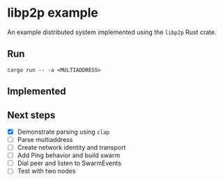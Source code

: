 # libp2p example

An example distributed system implemented using the `libp2p` Rust crate.

## Run

```cargo run -- -a <MULTIADDRESS>```

## Implemented

## Next steps

- [x] Demonstrate parsing using `clap`
- [ ] Parse multiaddress
- [ ] Create network identity and transport
- [ ] Add Ping behavior and build swarm
- [ ] Dial peer and listen to SwarmEvents
- [ ] Test with two nodes
